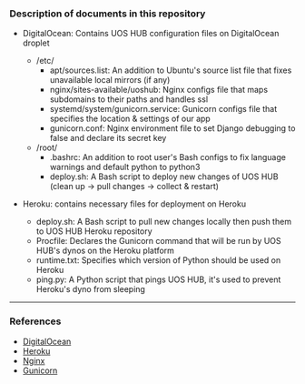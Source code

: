 ### Description of documents in this repository

- DigitalOcean: Contains UOS HUB configuration files on DigitalOcean droplet
    - /etc/
        - apt/sources.list: An addition to Ubuntu's source list file that fixes unavailable local mirrors (if any)
        - nginx/sites-available/uoshub: Nginx configs file that maps subdomains to their paths and handles ssl
        - systemd/system/gunicorn.service: Gunicorn configs file that specifies the location & settings of our app
        - gunicorn.conf: Nginx environment file to set Django debugging to false and declare its secret key
    - /root/
        - .bashrc: An addition to root user's Bash configs to fix language warnings and default python to python3
        - deploy.sh: A Bash script to deploy new changes of UOS HUB (clean up -> pull changes -> collect & restart)

- Heroku: contains necessary files for deployment on Heroku
	- deploy.sh: A Bash script to pull new changes locally then push them to UOS HUB Heroku repository
	- Procfile: Declares the Gunicorn command that will be run by UOS HUB's dynos on the Heroku platform
	- runtime.txt: Specifies which version of Python should be used on Heroku
	- ping.py: A Python script that pings UOS HUB, it's used to prevent Heroku's dyno from sleeping


***

### References
- [DigitalOcean](https://www.digitalocean.com)
- [Heroku](https://www.heroku.com)
- [Nginx](https://www.nginx.com/wiki)
- [Gunicorn](http://gunicorn.org)
